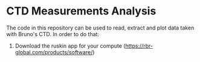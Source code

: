 # CTD Measurements Analysis

The code in this repository can be used to read, extract and plot data taken with Bruno's CTD. 
In order to do that:
1. Download the ruskin app for your compute (https://rbr-global.com/products/software/)
